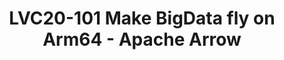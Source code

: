 ---
categories:
- lvc20
description: Description:<br>There are lots of data formats in BigData world such
  as parquet file with Python(pandas), Spark dataframe, JSON, Avro, CSV, etc.<br><br>It
  would waste about 70-80% computation on data conversion and serialization/deserialization
  among different projects.<br><br>Apache Arrow addresses these issues and facilitates
  communication between many components with its high speed in-memory representation
  for flat and hierarchical data. It would help to get 10-100x speedup on In-Memory
  analytics workloads.<br><br>Collaborating with Linaro LDCG, we validated Apache
  Arrow on Arm64 and delivered the Arm-related optimization for Arrow.<br>This session
  will cover overview of Apache Arrow, brief introduction to Arrow optimization with
  Arm crypto and Neon extension and patches status submitted to the community. You
  will see the benchmark statistics results and how to take advantage of ARMv8 characteristics
  to make your data fly.
image: /assets/images/featured-images/lvc20/LVC20-101.png
session_id: LVC20-101
session_room: '[Track 3] DataCenter'
session_slot:
  end_time: 2020-09-22 12:10
  start_time: 2020-09-22 11:45
session_speakers:
- speaker_bio: Yuqi Gu currently works on Arm, serving as the committer for Apache
    Bigtop project. He is also an active contributor in Apache Arrow, MariaDB and
    RocksDB mainly focusing on performance optimization on Arm64.
  speaker_company: Arm
  speaker_image: http://avatars.sched.co/c/32/11406082/avatar.jpg.320x320px.jpg?341
  speaker_name: YUQI GU
  speaker_position: Senior software engineer
  speaker_role: attendee, speaker
session_track: Big Data
tag: session
tags: Big Data
title: LVC20-101 Make BigData fly on Arm64 - Apache Arrow
---